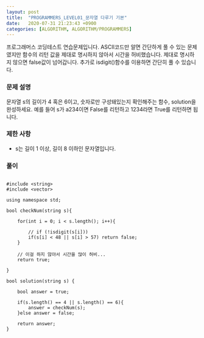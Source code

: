 ```yaml
---
layout: post
title:  "PROGRAMMERS_LEVEL01_문자열 다루기 기본"
date:   2020-07-31 21:23:43 +0900
categories: [ALGORITHM, ALGORITHM/PROGRAMMERS]
---
```


프로그래머스 코딩테스트 연습문제입니다. ASCII코드만 알면 간단하게 풀 수 있는 문제였지만 함수의 리턴 값을 제대로 명시하지 않아서 시간을 허비했습니다. 제대로 명시하지 않으면 false값이 넘어갑니다. 추가로 isdigit()함수를 이용하면 간단히 풀 수 있습니다.

### 문제 설명
문자열 s의 길이가 4 혹은 6이고, 숫자로만 구성돼있는지 확인해주는 함수, solution을 완성하세요. 예를 들어 s가 a234이면 False를 리턴하고 1234라면 True를 리턴하면 됩니다.

### 제한 사항
 - s는 길이 1 이상, 길이 8 이하인 문자열입니다.

### 풀이

```

#include <string>
#include <vector>

using namespace std;

bool checkNum(string s){

    for(int i = 0; i < s.length(); i++){

        // if (!isdigit(s[i]))
        if(s[i] < 48 || s[i] > 57) return false;    
    }

    // 이걸 하지 않아서 시간을 많이 허비...
    return true;

}

bool solution(string s) {

    bool answer = true;

    if(s.length() == 4 || s.length() == 6){
        answer = checkNum(s);
    }else answer = false;

    return answer;
}
```
